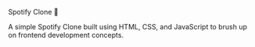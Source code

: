 Spotify Clone 🎵

A simple Spotify Clone built using HTML, CSS, and JavaScript to brush up on frontend development concepts.
